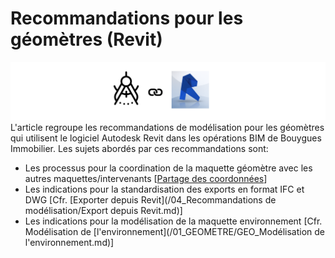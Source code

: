 # Recommandations pour les géomètres \(Revit\)

![](/assets/GEO_RVT.PNG)L'article regroupe les recommandations de modélisation pour les géomètres qui utilisent le logiciel Autodesk Revit dans les opérations BIM de Bouygues Immobilier. Les sujets abordés par ces recommandations sont:

* Les processus pour la coordination de la maquette géomètre avec les autres maquettes/intervenants  \[[Partage des coordonnées](/01_GEOMETRE/GEO_Partage-des-coordonnées.md)\] 
* Les indications pour la standardisation des exports en format IFC et DWG \[Cfr. [Exporter depuis Revit](/04_Recommandations de modélisation/Export depuis Revit.md)\]
* Les indications pour la modélisation de la maquette environnement  \[Cfr. Modélisation de \[l'environnement\]\(/01\_GEOMETRE/GEO\_Modélisation de l'environnement.md\)\]




